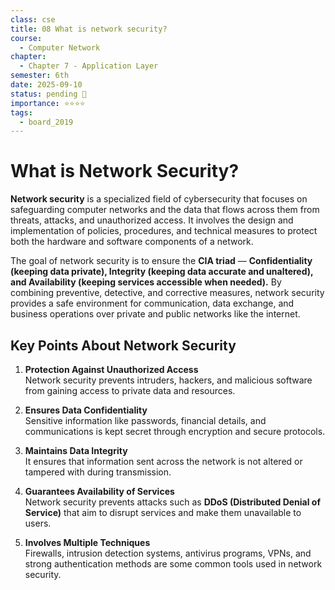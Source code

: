 ```yaml
---
class: cse
title: 08 What is network security?
course:
  - Computer Network
chapter:
  - Chapter 7 - Application Layer
semester: 6th
date: 2025-09-10
status: pending 🛑
importance: ⭐⭐⭐⭐
tags:
  - board_2019
---
```

# What is Network Security?

**Network security** is a specialized field of cybersecurity that focuses on safeguarding computer networks and the data that flows across them from threats, attacks, and unauthorized access. It involves the design and implementation of policies, procedures, and technical measures to protect both the hardware and software components of a network.

The goal of network security is to ensure the **CIA triad** — **Confidentiality (keeping data private), Integrity (keeping data accurate and unaltered), and Availability (keeping services accessible when needed).** By combining preventive, detective, and corrective measures, network security provides a safe environment for communication, data exchange, and business operations over private and public networks like the internet.

## Key Points About Network Security

1. **Protection Against Unauthorized Access**  
    Network security prevents intruders, hackers, and malicious software from gaining access to private data and resources.
    
2. **Ensures Data Confidentiality**  
    Sensitive information like passwords, financial details, and communications is kept secret through encryption and secure protocols.
    
3. **Maintains Data Integrity**  
    It ensures that information sent across the network is not altered or tampered with during transmission.
    
4. **Guarantees Availability of Services**  
    Network security prevents attacks such as **DDoS (Distributed Denial of Service)** that aim to disrupt services and make them unavailable to users.
    
5. **Involves Multiple Techniques**  
    Firewalls, intrusion detection systems, antivirus programs, VPNs, and strong authentication methods are some common tools used in network security.